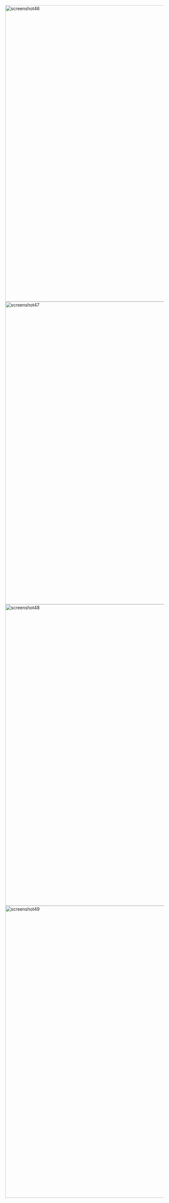 <img width="939" alt="screenshot46" src="https://github.com/user-attachments/assets/9f9cb342-195a-44ef-bda4-5eac334d81f1" />
<img width="959" alt="screenshot47" src="https://github.com/user-attachments/assets/68fa350b-8a87-4ff9-931f-ac259e7766a7" />
<img width="955" alt="screenshot48" src="https://github.com/user-attachments/assets/73bb1f46-fea0-43f7-abad-1f332b634dbd" />
<img width="925" alt="screenshot49" src="https://github.com/user-attachments/assets/194fafce-6e53-4a7b-b0f5-50dbf6999aa2" />

